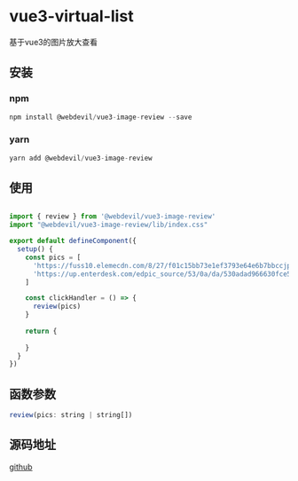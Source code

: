 # vue3-virtual-list

基于vue3的图片放大查看

## 安装

### npm

```js
npm install @webdevil/vue3-image-review --save
```

### yarn

```js
yarn add @webdevil/vue3-image-review
```

## 使用

```js

import { review } from '@webdevil/vue3-image-review'
import "@webdevil/vue3-image-review/lib/index.css"

export default defineComponent({
  setup() {
    const pics = [
      'https://fuss10.elemecdn.com/8/27/f01c15bb73e1ef3793e64e6b7bbccjpeg.jpeg',
      'https://up.enterdesk.com/edpic_source/53/0a/da/530adad966630fce548cd408237ff200.jpg'
    ]

    const clickHandler = () => {
      review(pics)
    }
    
    return {
      
    }
  }
})
```

## 函数参数

```js
review(pics: string | string[])
```

## 源码地址

[github](https://github.com/Li-DaDa/vue3-image-review)
